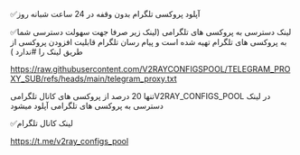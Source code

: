 ✅آپلود  پروکسی تلگرام بدون وقفه در 24 ساعت شبانه روز

✅لینک دسترسی به پروکسی های تلگرامی
(لینک زیر صرفا جهت سهولت دسترسی شما به پروکسی های تلگرام تهیه شده است و پیام رسان تلگرام قابلیت افزودن پروکسی از طریق لینک را #ندارد )


https://raw.githubusercontent.com/V2RAYCONFIGSPOOL/TELEGRAM_PROXY_SUB/refs/heads/main/telegram_proxy.txt  

تنها 20 درصد از پروکسی های کانال تلگرامیV2RAY_CONFIGS_POOL در لینک دسترسی به پروکسی های تلگرامی آپلود میشود 

✅لینک کانال تلگرام 

https://t.me/v2ray_configs_pool



